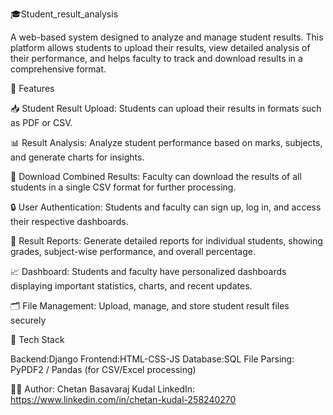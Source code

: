 🎓Student_result_analysis

A web-based system designed to analyze and manage student results. This platform allows students to upload their results, view detailed analysis of their performance, and helps faculty to track and download results in a comprehensive format.

🚀 Features

📥 Student Result Upload: Students can upload their results in formats such as PDF or CSV.

📊 Result Analysis: Analyze student performance based on marks, subjects, and generate charts for insights.

📑 Download Combined Results: Faculty can download the results of all students in a single CSV format for further processing.

🔒 User Authentication: Students and faculty can sign up, log in, and access their respective dashboards.

📝 Result Reports: Generate detailed reports for individual students, showing grades, subject-wise performance, and overall percentage.

📈 Dashboard: Students and faculty have personalized dashboards displaying important statistics, charts, and recent updates.

🗂️ File Management: Upload, manage, and store student result files securely



🧰 Tech Stack


Backend:Django
Frontend:HTML-CSS-JS
Database:SQL
File Parsing: PyPDF2 / Pandas (for CSV/Excel processing)

🧑‍💻 Author:
Chetan Basavaraj Kudal
LinkedIn: https://www.linkedin.com/in/chetan-kudal-258240270
